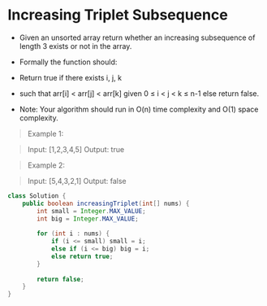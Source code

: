 # Increasing Triplet Subsequence
- Given an unsorted array return whether an increasing subsequence of length 3 exists or not in the array.

- Formally the function should:

- Return true if there exists i, j, k
- such that arr[i] < arr[j] < arr[k] given 0 ≤ i < j < k ≤ n-1 else return false.
- Note: Your algorithm should run in O(n) time complexity and O(1) space complexity.

> Example 1:

> Input: [1,2,3,4,5]
> Output: true

> Example 2:

> Input: [5,4,3,2,1]
> Output: false

```java
class Solution {
    public boolean increasingTriplet(int[] nums) {
        int small = Integer.MAX_VALUE;
        int big = Integer.MAX_VALUE;
        
        for (int i : nums) {
            if (i <= small) small = i;
            else if (i <= big) big = i;
            else return true;
        }
        
        return false;
    }
}
```
